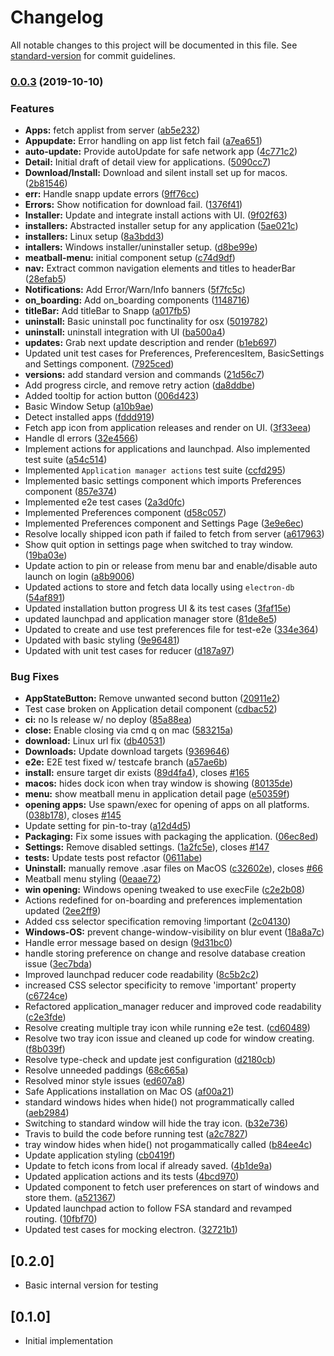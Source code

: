 # Changelog

All notable changes to this project will be documented in this file. See [standard-version](https://github.com/conventional-changelog/standard-version) for commit guidelines.


### [0.0.3](https://github.com/maidsafe/safe-network-app/compare/v0.0.1...v0.0.3) (2019-10-10)

### Features

* **Apps:** fetch applist from server ([ab5e232](https://github.com/maidsafe/safe-network-app/commit/ab5e232bac7af0d0723d979353f55773fee85951))
* **Appupdate:** Error handling on app list fetch fail ([a7ea651](https://github.com/maidsafe/safe-network-app/commit/a7ea6515d5d9c74cfdea01d75289ed4899f45932))
* **auto-update:** Provide autoUpdate for safe network app ([4c771c2](https://github.com/maidsafe/safe-network-app/commit/4c771c2431f1ff217a81dc3dacd231e0c05782ba))
* **Detail:** Initial draft of detail view for applications. ([5090cc7](https://github.com/maidsafe/safe-network-app/commit/5090cc7d405f6042c27a257c6e8b4745bb90fd17))
* **Download/Install:** Download and silent install set up for macos. ([2b81546](https://github.com/maidsafe/safe-network-app/commit/2b8154669ee6898728bd096769690102ff6a2d35))
* **err:** Handle snapp update errors ([9ff76cc](https://github.com/maidsafe/safe-network-app/commit/9ff76cc1173c999b9d3e5174361885c7a7ca542f))
* **Errors:** Show notification for download fail. ([1376f41](https://github.com/maidsafe/safe-network-app/commit/1376f419b70445ec8dd97fc37fc06e72401e6d7e))
* **Installer:** Update and integrate install actions with UI. ([9f02f63](https://github.com/maidsafe/safe-network-app/commit/9f02f638f70ae61ea8d88b72ed4e3de088b183c1))
* **installers:** Abstracted installer setup for any application ([5ae021c](https://github.com/maidsafe/safe-network-app/commit/5ae021c49902819675f6ce14c7f5b880badbdbe6))
* **installers:** Linux setup ([8a3bdd3](https://github.com/maidsafe/safe-network-app/commit/8a3bdd38d2c9a45ab9f30777bb08a380fe67210c))
* **intallers:** Windows installer/uninstaller setup. ([d8be99e](https://github.com/maidsafe/safe-network-app/commit/d8be99efec60b4574ad37fc390edd86b2593ae98))
* **meatball-menu:** initial component setup ([c74d9df](https://github.com/maidsafe/safe-network-app/commit/c74d9df11b26cf54a766b00749b3118306c7c1e5))
* **nav:** Extract common navigation elements and titles to headerBar ([28efab5](https://github.com/maidsafe/safe-network-app/commit/28efab597c92644e043b041b49a58396a26f6c72))
* **Notifications:** Add Error/Warn/Info banners ([5f7fc5c](https://github.com/maidsafe/safe-network-app/commit/5f7fc5cc8b8ebbdd8eb6b46596d938ddebb2935a))
* **on_boarding:** Add on_boarding components ([1148716](https://github.com/maidsafe/safe-network-app/commit/1148716e08f367872a45e04a05a91aa5c5898918))
* **titleBar:** Add titleBar to Snapp ([a017fb5](https://github.com/maidsafe/safe-network-app/commit/a017fb58072eca858b082933fc82dcbbdfaa76b5))
* **uninstall:** Basic uninstall poc functinality for osx ([5019782](https://github.com/maidsafe/safe-network-app/commit/501978292cd8d5f977a5d7e84bedce489ac4b462))
* **uninstall:** uninstall integration with UI ([ba500a4](https://github.com/maidsafe/safe-network-app/commit/ba500a4616914d57e17a1578a9d1f5d4521ad6f6))
* **updates:** Grab next update description and render ([b1eb697](https://github.com/maidsafe/safe-network-app/commit/b1eb69751d79d0deeeacde4c25b00078f18afbac))
* Updated unit test cases for Preferences, PreferencesItem, BasicSettings and Settings component. ([7925ced](https://github.com/maidsafe/safe-network-app/commit/7925ced1971778ee00c3677643491047fadf3fca))
* **versions:** add standard version and commands ([21d56c7](https://github.com/maidsafe/safe-network-app/commit/21d56c7097119ecca9cc44b3d467b10bbc33d3b1))
* Add progress circle, and remove retry action ([da8ddbe](https://github.com/maidsafe/safe-network-app/commit/da8ddbeb154d202e1c35da05aa78012f0ccb5df0))
* Added tooltip for action button ([006d423](https://github.com/maidsafe/safe-network-app/commit/006d42300bc7ad4d8d577ad846fa0f1388697600))
* Basic Window Setup ([a10b9ae](https://github.com/maidsafe/safe-network-app/commit/a10b9aea872d08fa3c3d6b7623758e8463ce928d))
* Detect installed apps ([fddd919](https://github.com/maidsafe/safe-network-app/commit/fddd91995457f8c4891a842746dc8ba9f6daf1ff))
* Fetch app icon from application releases and render on UI. ([3f33eea](https://github.com/maidsafe/safe-network-app/commit/3f33eeaa0ff8cec48c79c7f5d328704dd4d2eb8e))
* Handle dl errors ([32e4566](https://github.com/maidsafe/safe-network-app/commit/32e45661960d09c8cdd9e1fc8bc476f66eaa8fb6))
* Implement actions for applications and launchpad. Also implemented test suite ([a54c514](https://github.com/maidsafe/safe-network-app/commit/a54c51499f91cdce5999156c436304385799410c))
* Implemented `Application manager actions` test suite ([ccfd295](https://github.com/maidsafe/safe-network-app/commit/ccfd295af24e0dafe08a321b75ed84fd34d1c190))
* Implemented basic settings component which imports Preferences component ([857e374](https://github.com/maidsafe/safe-network-app/commit/857e374e5b35896dc7b42f52c2b02489493d2702))
* Implemented e2e test cases ([2a3d0fc](https://github.com/maidsafe/safe-network-app/commit/2a3d0fc52434b9415fadd05e5c5ec00e0f390d07))
* Implemented Preferences component ([d58c057](https://github.com/maidsafe/safe-network-app/commit/d58c0578311afe48a7e9c51d52d9deeac245d49e))
* Implemented Preferences component and Settings Page ([3e9e6ec](https://github.com/maidsafe/safe-network-app/commit/3e9e6ecd3899eb368e17b424244e73efd1b2e962))
* Resolve locally shipped icon path if failed to fetch from server ([a617963](https://github.com/maidsafe/safe-network-app/commit/a617963bb7bd13f9ea193bed3726d921f5f3a256))
* Show quit option in settings page when switched to tray window. ([19ba03e](https://github.com/maidsafe/safe-network-app/commit/19ba03eb0e56264013e34870d11bf6bcdb2ff035))
* Update action to pin or release from menu bar and enable/disable auto launch on login ([a8b9006](https://github.com/maidsafe/safe-network-app/commit/a8b90066b82ea0245ba71057a172a5e88386db92))
* Updated actions to store and fetch data locally using `electron-db` ([54af891](https://github.com/maidsafe/safe-network-app/commit/54af8916f205dbcbff786e0c529767852a0a6962))
* Updated installation button progress UI & its test cases ([3faf15e](https://github.com/maidsafe/safe-network-app/commit/3faf15e24e482cf5874ba01ef87a0b6cb0e500ca))
* updated launchpad and application manager store ([81de8e5](https://github.com/maidsafe/safe-network-app/commit/81de8e553a96f96be1b27e7d80bf1a34ec00231f))
* Updated to create and use test preferences file for test-e2e ([334e364](https://github.com/maidsafe/safe-network-app/commit/334e364639c91503ee9e976fc225c59907043ada))
* Updated with basic styling ([9e96481](https://github.com/maidsafe/safe-network-app/commit/9e96481300424d39dde81d7d8dd1f02996ec34d5))
* Updated with unit test cases for reducer ([d187a97](https://github.com/maidsafe/safe-network-app/commit/d187a9734ed747a1af2d021427d7c6bfcb102001))


### Bug Fixes

* **AppStateButton:** Remove unwanted second button ([20911e2](https://github.com/maidsafe/safe-network-app/commit/20911e253821ed2e5fe6ba7bcded57451bcc4932))
* Test case broken on Application detail component ([cdbac52](https://github.com/maidsafe/safe-network-app/commit/cdbac5287f64994a51ab0392a71c455d22047e57))
* **ci:** no ls release w/ no deploy ([85a88ea](https://github.com/maidsafe/safe-network-app/commit/85a88ea04bf66436a69e1df4582ad768c5392851))
* **close:** Enable closing via cmd q on mac ([583215a](https://github.com/maidsafe/safe-network-app/commit/583215adb87ba4bfb697d22cb119abd988e1b01d))
* **download:** Linux url fix ([db40531](https://github.com/maidsafe/safe-network-app/commit/db405316aab3596f49b86c26f4f9baa2dcfddc38))
* **Downloads:** Update download targets ([9369646](https://github.com/maidsafe/safe-network-app/commit/93696468e0140b6a1cfb8224b1a642738d4bf595))
* **e2e:** E2E test fixed w/ testcafe branch ([a57ae6b](https://github.com/maidsafe/safe-network-app/commit/a57ae6bcda33a9611fd3859fe88c64bf91e7b044))
* **install:** ensure target dir exists ([89d4fa4](https://github.com/maidsafe/safe-network-app/commit/89d4fa427f81e69620c28c8d4e9a15a376bb146a)), closes [#165](https://github.com/maidsafe/safe-network-app/issues/165)
* **macos:** hides dock icon when tray window is showing ([80135de](https://github.com/maidsafe/safe-network-app/commit/80135de09a419da2d8a23850103f8e3e406506d6))
* **menu:** show meatball menu in application detail page ([e50359f](https://github.com/maidsafe/safe-network-app/commit/e50359f686467cf8ec0712be101c3a5fc54bec2b))
* **opening apps:** Use spawn/exec for opening of apps on all platforms. ([038b178](https://github.com/maidsafe/safe-network-app/commit/038b1784d00a0b671e87b8b914ea21396fdec097)), closes [#145](https://github.com/maidsafe/safe-network-app/issues/145)
* Update setting for pin-to-tray ([a12d4d5](https://github.com/maidsafe/safe-network-app/commit/a12d4d5c815f3ac3039b7fdb1dc7f52d946301ea))
* **Packaging:** Fix some issues with packaging the application. ([06ec8ed](https://github.com/maidsafe/safe-network-app/commit/06ec8ed6eea164781ad5f73e21cfa1730e2b1afb))
* **Settings:** Remove disabled settings. ([1a2fc5e](https://github.com/maidsafe/safe-network-app/commit/1a2fc5ea55bd789d340026095d14dcc47c698cde)), closes [#147](https://github.com/maidsafe/safe-network-app/issues/147)
* **tests:** Update tests post refactor ([0611abe](https://github.com/maidsafe/safe-network-app/commit/0611abe2baefae4f08fb204678940ad38808ad93))
* **Uninstall:** manually remove .asar files on MacOS ([c32602e](https://github.com/maidsafe/safe-network-app/commit/c32602eff4fb7a1a41c7f02d49cf898fa93cf7a9)), closes [#66](https://github.com/maidsafe/safe-network-app/issues/66)
* Meatball menu styling ([0eaae72](https://github.com/maidsafe/safe-network-app/commit/0eaae725dacd6aba0022a24fc05601f7dbde6092))
* **win opening:** Windows opening tweaked to use execFile ([c2e2b08](https://github.com/maidsafe/safe-network-app/commit/c2e2b085d4aa405563010cb0bb55a7be828c53d4))
* Actions redefined for on-boarding and preferences implementation updated ([2ee2ff9](https://github.com/maidsafe/safe-network-app/commit/2ee2ff9843b01c897ac2b4ba7a42a00281bedd9f))
* Added css selector specification removing !important ([2c04130](https://github.com/maidsafe/safe-network-app/commit/2c0413091c2f8ff0f5e7cb1dd8f0bbc514509629))
* **Windows-OS:** prevent change-window-visibility on blur event ([18a8a7c](https://github.com/maidsafe/safe-network-app/commit/18a8a7c202856cac595db496051865ef4a63423a))
* Handle error message based on design ([9d31bc0](https://github.com/maidsafe/safe-network-app/commit/9d31bc0d2d1560cd9aec1647db871ee6b9ad5fa6))
* handle storing preference on change and resolve database creation issue ([3ec7bda](https://github.com/maidsafe/safe-network-app/commit/3ec7bda52dc73b32f6e26e426fc062fb9af146ae))
* Improved launchpad reducer code readability ([8c5b2c2](https://github.com/maidsafe/safe-network-app/commit/8c5b2c26db4526baa155a547f39eaae8e5b7b672))
* increased CSS selector specificity to remove 'important' property ([c6724ce](https://github.com/maidsafe/safe-network-app/commit/c6724ce010602cada687be0db4d3167d59792777))
* Refactored application_manager reducer and improved code readability ([c2e3fde](https://github.com/maidsafe/safe-network-app/commit/c2e3fdeb60b253ae5cf8969112180ac6b58cb886))
* Resolve creating multiple tray icon while running e2e test. ([cd60489](https://github.com/maidsafe/safe-network-app/commit/cd6048901f7ebf10422d0fe7756a686833460699))
* Resolve two tray icon issue and cleaned up code for window creating. ([f8b039f](https://github.com/maidsafe/safe-network-app/commit/f8b039fcbce127c472e01222e256b48497233488))
* Resolve type-check and update jest configuration ([d2180cb](https://github.com/maidsafe/safe-network-app/commit/d2180cbcf4ecee24c9432f252d0787878b7de5d6))
* Resolve unneeded paddings ([68c665a](https://github.com/maidsafe/safe-network-app/commit/68c665a432297695e96132924686695a88c30ff0))
* Resolved minor style issues ([ed607a8](https://github.com/maidsafe/safe-network-app/commit/ed607a8f0493a916922437fcf872ee711f1c0fbe))
* Safe Applications installation on Mac OS ([af00a21](https://github.com/maidsafe/safe-network-app/commit/af00a21d3bd69a09108a048ce17fff171891625c))
* standard windows hides when hide() not programmatically called ([aeb2984](https://github.com/maidsafe/safe-network-app/commit/aeb2984eb8e01ae5c3de1d768915c0e73351d45e))
* Switching to standard window will hide the tray icon. ([b32e736](https://github.com/maidsafe/safe-network-app/commit/b32e73601c639e70f73fa6d5d0a7bbe4f2bca59c))
* Travis to build the code before running test ([a2c7827](https://github.com/maidsafe/safe-network-app/commit/a2c78279c66c69cca9055017b519a526683ef0a5))
* tray window hides when hide() not progammatically called ([b84ee4c](https://github.com/maidsafe/safe-network-app/commit/b84ee4c15d7b092f3994414ec3d712324b5a0eba))
* Update application styling ([cb0419f](https://github.com/maidsafe/safe-network-app/commit/cb0419f6fa145b8918efdaa143b0d3921385f21d))
* Update to fetch icons from local if already saved. ([4b1de9a](https://github.com/maidsafe/safe-network-app/commit/4b1de9a56707672690f7ca389d3fa9a64c2c0e25))
* Updated application actions and its tests ([4bcd970](https://github.com/maidsafe/safe-network-app/commit/4bcd970e2b21e8416b23282938051a8190a81217))
* Updated component to fetch user preferences on start of windows and store them. ([a521367](https://github.com/maidsafe/safe-network-app/commit/a52136773c2bd6a1c6887c353339c89899201720))
* Updated launchpad action to follow FSA standard and revamped routing. ([10fbf70](https://github.com/maidsafe/safe-network-app/commit/10fbf705b014021126272f3ac5372a581dc692eb))
* Updated test cases for mocking electron. ([32721b1](https://github.com/maidsafe/safe-network-app/commit/32721b1d50a415d2cb71b9289f0476032c46372b))

## [0.2.0]

-   Basic internal version for testing

## [0.1.0]

-   Initial implementation
